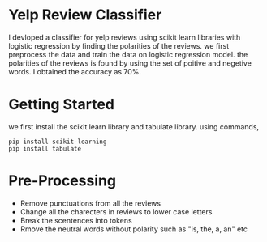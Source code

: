 # Yelp Review Classifier

I devloped a classifier for yelp reviews using scikit learn libraries with logistic regression by finding the polarities of the reviews. we first preprocess the data and train the data on logistic regression model. the polarities of the reviews is found by using the set of poitive and negetive words. I obtained the accuracy as 70%.
 

# Getting Started

we first install the scikit learn library and tabulate library. using commands,
```
pip install scikit-learning
pip install tabulate
```

# Pre-Processing

* Remove punctuations from all the reviews
* Change all the charecters in reviews to lower case letters
* Break the scentences into tokens 
* Rmove the neutral words without polarity such as "is, the, a, an" etc
